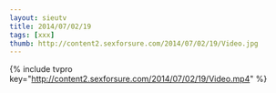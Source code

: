 ```yaml
--- 
layout: sieutv
title: 2014/07/02/19
tags: [xxx]
thumb: http://content2.sexforsure.com/2014/07/02/19/Video.jpg
---
```

{% include tvpro key="http://content2.sexforsure.com/2014/07/02/19/Video.mp4" %} 
